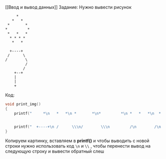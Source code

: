 [[Ввод и вывод данных]]
Задание: 
Нужно вывести рисунок
```
     *
   *   *
 *       *
*         *
 *   *   *
  * * * *
   *   *

  +----+
 /      \
/        \
         /
        /
    +--+
    |
    |
    +
```

Код:
```C
void print_img()
{
    printf("     *\n   *   *\n *       *\n*         *\n *   *   *\n  * * * *\n   *   *\n\n");


    printf("  +----+\n /      \\\n/        \\\n         /\n        /\n    +--+\n    |\n    |\n    +");
}
```
Копируем картинку, вставляем в **printf()** и чтобы выводить с новой строки нужно использовать код `\n` и `\\` , чтобы перенести вывод на следующую строку и вывести обратный слеш


